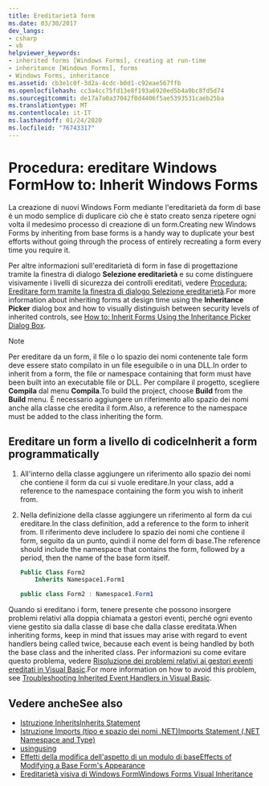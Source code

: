 ```yaml
---
title: Ereditarietà form
ms.date: 03/30/2017
dev_langs:
- csharp
- vb
helpviewer_keywords:
- inherited forms [Windows Forms], creating at run-time
- inheritance [Windows Forms], forms
- Windows Forms, inheritance
ms.assetid: cb3e1c0f-3d2a-4cdc-b0d1-c92eae567ffb
ms.openlocfilehash: cc3a4cc75fd13e8f193a6920ed5b4a9bc8fd5d74
ms.sourcegitcommit: de17a7a0a37042f0d4406f5ae5393531caeb25ba
ms.translationtype: MT
ms.contentlocale: it-IT
ms.lasthandoff: 01/24/2020
ms.locfileid: "76743317"
---
```

# <a name="how-to-inherit-windows-forms"></a><span data-ttu-id="84cc7-102">Procedura: ereditare Windows Form</span><span class="sxs-lookup"><span data-stu-id="84cc7-102">How to: Inherit Windows Forms</span></span>

<span data-ttu-id="84cc7-103">La creazione di nuovi Windows Form mediante l'ereditarietà da form di base è un modo semplice di duplicare ciò che è stato creato senza ripetere ogni volta il medesimo processo di creazione di un form.</span><span class="sxs-lookup"><span data-stu-id="84cc7-103">Creating new Windows Forms by inheriting from base forms is a handy way to duplicate your best efforts without going through the process of entirely recreating a form every time you require it.</span></span>

<span data-ttu-id="84cc7-104">Per altre informazioni sull'ereditarietà di form in fase di progettazione tramite la finestra di dialogo **Selezione ereditarietà** e su come distinguere visivamente i livelli di sicurezza dei controlli ereditati, vedere [Procedura: Ereditare form tramite la finestra di dialogo Selezione ereditarietà](how-to-inherit-forms-using-the-inheritance-picker-dialog-box.md).</span><span class="sxs-lookup"><span data-stu-id="84cc7-104">For more information about inheriting forms at design time using the **Inheritance Picker** dialog box and how to visually distinguish between security levels of inherited controls, see [How to: Inherit Forms Using the Inheritance Picker Dialog Box](how-to-inherit-forms-using-the-inheritance-picker-dialog-box.md).</span></span>

> [!NOTE]
> <span data-ttu-id="84cc7-105">Per ereditare da un form, il file o lo spazio dei nomi contenente tale form deve essere stato compilato in un file eseguibile o in una DLL.</span><span class="sxs-lookup"><span data-stu-id="84cc7-105">In order to inherit from a form, the file or namespace containing that form must have been built into an executable file or DLL.</span></span> <span data-ttu-id="84cc7-106">Per compilare il progetto, scegliere **Compila** dal menu **Compila**.</span><span class="sxs-lookup"><span data-stu-id="84cc7-106">To build the project, choose **Build** from the **Build** menu.</span></span> <span data-ttu-id="84cc7-107">È necessario aggiungere un riferimento allo spazio dei nomi anche alla classe che eredita il form.</span><span class="sxs-lookup"><span data-stu-id="84cc7-107">Also, a reference to the namespace must be added to the class inheriting the form.</span></span>

## <a name="inherit-a-form-programmatically"></a><span data-ttu-id="84cc7-108">Ereditare un form a livello di codice</span><span class="sxs-lookup"><span data-stu-id="84cc7-108">Inherit a form programmatically</span></span>

1. <span data-ttu-id="84cc7-109">All'interno della classe aggiungere un riferimento allo spazio dei nomi che contiene il form da cui si vuole ereditare.</span><span class="sxs-lookup"><span data-stu-id="84cc7-109">In your class, add a reference to the namespace containing the form you wish to inherit from.</span></span>

2. <span data-ttu-id="84cc7-110">Nella definizione della classe aggiungere un riferimento al form da cui ereditare.</span><span class="sxs-lookup"><span data-stu-id="84cc7-110">In the class definition, add a reference to the form to inherit from.</span></span> <span data-ttu-id="84cc7-111">Il riferimento deve includere lo spazio dei nomi che contiene il form, seguito da un punto, quindi il nome del form di base.</span><span class="sxs-lookup"><span data-stu-id="84cc7-111">The reference should include the namespace that contains the form, followed by a period, then the name of the base form itself.</span></span>

    ```vb
    Public Class Form2
        Inherits Namespace1.Form1
    ```

    ```csharp
    public class Form2 : Namespace1.Form1
    ```

 <span data-ttu-id="84cc7-112">Quando si ereditano i form, tenere presente che possono insorgere problemi relativi alla doppia chiamata a gestori eventi, perché ogni evento viene gestito sia dalla classe di base che dalla classe ereditata.</span><span class="sxs-lookup"><span data-stu-id="84cc7-112">When inheriting forms, keep in mind that issues may arise with regard to event handlers being called twice, because each event is being handled by both the base class and the inherited class.</span></span> <span data-ttu-id="84cc7-113">Per informazioni su come evitare questo problema, vedere [Risoluzione dei problemi relativi ai gestori eventi ereditati in Visual Basic](../../../visual-basic/programming-guide/language-features/events/troubleshooting-inherited-event-handlers.md).</span><span class="sxs-lookup"><span data-stu-id="84cc7-113">For more information on how to avoid this problem, see [Troubleshooting Inherited Event Handlers in Visual Basic](../../../visual-basic/programming-guide/language-features/events/troubleshooting-inherited-event-handlers.md).</span></span>

## <a name="see-also"></a><span data-ttu-id="84cc7-114">Vedere anche</span><span class="sxs-lookup"><span data-stu-id="84cc7-114">See also</span></span>

- [<span data-ttu-id="84cc7-115">Istruzione Inherits</span><span class="sxs-lookup"><span data-stu-id="84cc7-115">Inherits Statement</span></span>](../../../visual-basic/language-reference/statements/inherits-statement.md)
- [<span data-ttu-id="84cc7-116">Istruzione Imports (tipo e spazio dei nomi .NET)</span><span class="sxs-lookup"><span data-stu-id="84cc7-116">Imports Statement (.NET Namespace and Type)</span></span>](../../../visual-basic/language-reference/statements/imports-statement-net-namespace-and-type.md)
- [<span data-ttu-id="84cc7-117">using</span><span class="sxs-lookup"><span data-stu-id="84cc7-117">using</span></span>](../../../csharp/language-reference/keywords/using.md)
- [<span data-ttu-id="84cc7-118">Effetti della modifica dell'aspetto di un modulo di base</span><span class="sxs-lookup"><span data-stu-id="84cc7-118">Effects of Modifying a Base Form's Appearance</span></span>](effects-of-modifying-base-form-appearance.md)
- [<span data-ttu-id="84cc7-119">Ereditarietà visiva di Windows Form</span><span class="sxs-lookup"><span data-stu-id="84cc7-119">Windows Forms Visual Inheritance</span></span>](windows-forms-visual-inheritance.md)
